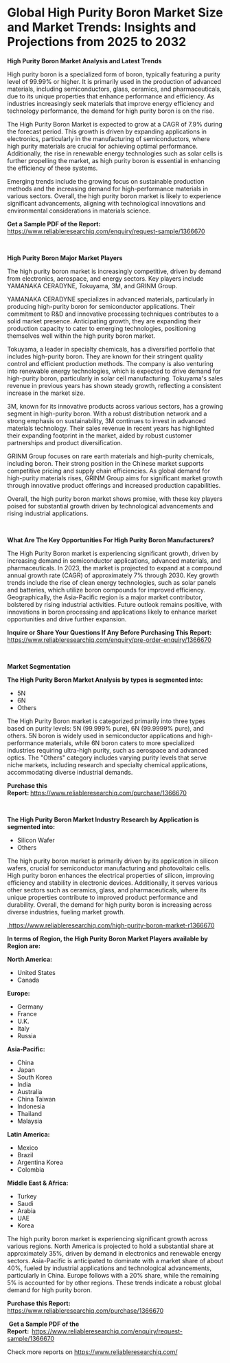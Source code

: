 <p><h1>Global High Purity Boron Market Size and Market Trends: Insights and Projections from 2025 to 2032</h1></p><p><strong>High Purity Boron Market Analysis and Latest Trends</strong></p>
<p><p>High purity boron is a specialized form of boron, typically featuring a purity level of 99.99% or higher. It is primarily used in the production of advanced materials, including semiconductors, glass, ceramics, and pharmaceuticals, due to its unique properties that enhance performance and efficiency. As industries increasingly seek materials that improve energy efficiency and technology performance, the demand for high purity boron is on the rise.</p><p>The High Purity Boron Market is expected to grow at a CAGR of 7.9% during the forecast period. This growth is driven by expanding applications in electronics, particularly in the manufacturing of semiconductors, where high purity materials are crucial for achieving optimal performance. Additionally, the rise in renewable energy technologies such as solar cells is further propelling the market, as high purity boron is essential in enhancing the efficiency of these systems.</p><p>Emerging trends include the growing focus on sustainable production methods and the increasing demand for high-performance materials in various sectors. Overall, the high purity boron market is likely to experience significant advancements, aligning with technological innovations and environmental considerations in materials science.</p></p>
<p><strong>Get a Sample PDF of the Report:&nbsp;</strong> <a href="https://www.reliableresearchiq.com/enquiry/request-sample/1366670?utm_campaign=2238&utm_medium=2&utm_source=Github&utm_content=ia&utm_term=22032025&utm_id=high-purity-boron">https://www.reliableresearchiq.com/enquiry/request-sample/1366670</a></p>
<p>&nbsp;</p>
<p><strong>High Purity Boron Major Market Players</strong></p>
<p><p>The high purity boron market is increasingly competitive, driven by demand from electronics, aerospace, and energy sectors. Key players include YAMANAKA CERADYNE, Tokuyama, 3M, and GRINM Group.</p><p>YAMANAKA CERADYNE specializes in advanced materials, particularly in producing high-purity boron for semiconductor applications. Their commitment to R&D and innovative processing techniques contributes to a solid market presence. Anticipating growth, they are expanding their production capacity to cater to emerging technologies, positioning themselves well within the high purity boron market.</p><p>Tokuyama, a leader in specialty chemicals, has a diversified portfolio that includes high-purity boron. They are known for their stringent quality control and efficient production methods. The company is also venturing into renewable energy technologies, which is expected to drive demand for high-purity boron, particularly in solar cell manufacturing. Tokuyama's sales revenue in previous years has shown steady growth, reflecting a consistent increase in the market size.</p><p>3M, known for its innovative products across various sectors, has a growing segment in high-purity boron. With a robust distribution network and a strong emphasis on sustainability, 3M continues to invest in advanced materials technology. Their sales revenue in recent years has highlighted their expanding footprint in the market, aided by robust customer partnerships and product diversification.</p><p>GRINM Group focuses on rare earth materials and high-purity chemicals, including boron. Their strong position in the Chinese market supports competitive pricing and supply chain efficiencies. As global demand for high-purity materials rises, GRINM Group aims for significant market growth through innovative product offerings and increased production capabilities.</p><p>Overall, the high purity boron market shows promise, with these key players poised for substantial growth driven by technological advancements and rising industrial applications.</p></p>
<p>&nbsp;</p>
<p><strong>What Are The Key Opportunities For High Purity Boron Manufacturers?</strong></p>
<p><p>The High Purity Boron market is experiencing significant growth, driven by increasing demand in semiconductor applications, advanced materials, and pharmaceuticals. In 2023, the market is projected to expand at a compound annual growth rate (CAGR) of approximately 7% through 2030. Key growth trends include the rise of clean energy technologies, such as solar panels and batteries, which utilize boron compounds for improved efficiency. Geographically, the Asia-Pacific region is a major market contributor, bolstered by rising industrial activities. Future outlook remains positive, with innovations in boron processing and applications likely to enhance market opportunities and drive further expansion.</p></p>
<p><strong>Inquire or Share Your Questions If Any Before Purchasing This Report:</strong> <a href="https://www.reliableresearchiq.com/enquiry/pre-order-enquiry/1366670?utm_campaign=2238&utm_medium=2&utm_source=Github&utm_content=ia&utm_term=22032025&utm_id=high-purity-boron">https://www.reliableresearchiq.com/enquiry/pre-order-enquiry/1366670</a></p>
<p>&nbsp;</p>
<p><strong>Market Segmentation</strong></p>
<p><strong>The High Purity Boron Market Analysis by types is segmented into:</strong></p>
<p><ul><li>5N</li><li>6N</li><li>Others</li></ul></p>
<p><p>The High Purity Boron market is categorized primarily into three types based on purity levels: 5N (99.999% pure), 6N (99.9999% pure), and others. 5N boron is widely used in semiconductor applications and high-performance materials, while 6N boron caters to more specialized industries requiring ultra-high purity, such as aerospace and advanced optics. The "Others" category includes varying purity levels that serve niche markets, including research and specialty chemical applications, accommodating diverse industrial demands.</p></p>
<p><strong>Purchase this Report:&nbsp;</strong><a href="https://www.reliableresearchiq.com/purchase/1366670?utm_campaign=2238&utm_medium=2&utm_source=Github&utm_content=ia&utm_term=22032025&utm_id=high-purity-boron">https://www.reliableresearchiq.com/purchase/1366670</a></p>
<p>&nbsp;</p>
<p><strong>The High Purity Boron Market Industry Research by Application is segmented into:</strong></p>
<p><ul><li>Silicon Wafer</li><li>Others</li></ul></p>
<p><p>The high purity boron market is primarily driven by its application in silicon wafers, crucial for semiconductor manufacturing and photovoltaic cells. High purity boron enhances the electrical properties of silicon, improving efficiency and stability in electronic devices. Additionally, it serves various other sectors such as ceramics, glass, and pharmaceuticals, where its unique properties contribute to improved product performance and durability. Overall, the demand for high purity boron is increasing across diverse industries, fueling market growth.</p></p>
<p><a href="https://www.reliableresearchiq.com/high-purity-boron-market-r1366670?utm_campaign=2238&utm_medium=2&utm_source=Github&utm_content=ia&utm_term=22032025&utm_id=high-purity-boron">&nbsp;https://www.reliableresearchiq.com/high-purity-boron-market-r1366670</a></p>
<p><strong>In terms of Region, the High Purity Boron Market Players available by Region are:</strong></p>
<p>
    <p> <strong> North America: </strong>
        <ul>
            <li>United States</li>
            <li>Canada</li>
        </ul>
        </p> 
    <p> <strong> Europe: </strong>
        <ul>
            <li>Germany</li>
            <li>France</li>
            <li>U.K.</li>
            <li>Italy</li>
            <li>Russia</li>
        </ul>
        </p> 
    <p> <strong> Asia-Pacific: </strong>
        <ul>
            <li>China</li>
            <li>Japan</li>
            <li>South Korea</li>
            <li>India</li>
            <li>Australia</li>
            <li>China Taiwan</li>
            <li>Indonesia</li>
            <li>Thailand</li>
            <li>Malaysia</li>
        </ul>
        </p> 
    <p> <strong> Latin America: </strong>
        <ul>
            <li>Mexico</li>
            <li>Brazil</li>
            <li>Argentina Korea</li>
            <li>Colombia</li>
        </ul>
        </p> 
    <p> <strong> Middle East & Africa: </strong>
        <ul>
            <li>Turkey</li>
            <li>Saudi</li>
            <li>Arabia</li>
            <li>UAE</li>
            <li>Korea</li>
        </ul>
    </p>
    </p>
<p><p>The high purity boron market is experiencing significant growth across various regions. North America is projected to hold a substantial share at approximately 35%, driven by demand in electronics and renewable energy sectors. Asia-Pacific is anticipated to dominate with a market share of about 40%, fueled by industrial applications and technological advancements, particularly in China. Europe follows with a 20% share, while the remaining 5% is accounted for by other regions. These trends indicate a robust global demand for high purity boron.</p></p>
<p><strong>Purchase this Report: </strong><a href="https://www.reliableresearchiq.com/purchase/1366670?utm_campaign=2238&utm_medium=2&utm_source=Github&utm_content=ia&utm_term=22032025&utm_id=high-purity-boron">https://www.reliableresearchiq.com/purchase/1366670</a></p>
<p>&nbsp;<strong>Get a Sample PDF of the Report:&nbsp;&nbsp;</strong><a href="https://www.reliableresearchiq.com/enquiry/request-sample/1366670?utm_campaign=2238&utm_medium=2&utm_source=Github&utm_content=ia&utm_term=22032025&utm_id=high-purity-boron">https://www.reliableresearchiq.com/enquiry/request-sample/1366670</a></p>
<p><strong></strong></p>
<p>Check more reports on <a href="https://www.reliableresearchiq.com/?utm_campaign=2238&utm_medium=2&utm_source=Github&utm_content=ia&utm_term=22032025&utm_id=high-purity-boron">https://www.reliableresearchiq.com/</a></p>